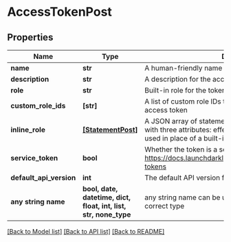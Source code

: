 # AccessTokenPost


## Properties
Name | Type | Description | Notes
------------ | ------------- | ------------- | -------------
**name** | **str** | A human-friendly name for the access token | [optional] 
**description** | **str** | A description for the access token | [optional] 
**role** | **str** | Built-in role for the token | [optional] 
**custom_role_ids** | **[str]** | A list of custom role IDs to use as access limits for the access token | [optional] 
**inline_role** | [**[StatementPost]**](StatementPost.md) | A JSON array of statements represented as JSON objects with three attributes: effect, resources, actions. May be used in place of a built-in or custom role. | [optional] 
**service_token** | **bool** | Whether the token is a service token https://docs.launchdarkly.com/home/account/api#service-tokens | [optional] 
**default_api_version** | **int** | The default API version for this token | [optional] 
**any string name** | **bool, date, datetime, dict, float, int, list, str, none_type** | any string name can be used but the value must be the correct type | [optional]

[[Back to Model list]](../README.md#documentation-for-models) [[Back to API list]](../README.md#documentation-for-api-endpoints) [[Back to README]](../README.md)


